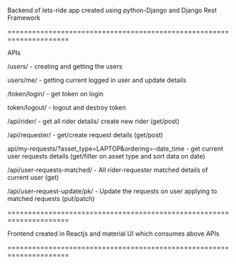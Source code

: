 Backend of lets-ride app 
created using python-Django and Django Rest Framework

=====================================================================

APIs

/users/ - creating and getting the users

users/me/ - getting current logged in user and update details

/token/login/ - get token on login

token/logout/ - logout and destroy token

/api/rider/ - get all rider details/ create new rider (get/post)

/api/requester/ - get/create request details (get/post)

api/my-requests/?asset_type=LAPTOP&ordering=-date_time - get current user requests details (get/filter on asset type and sort data on date)

/api/user-requests-matched/ - All rider-requester matched details of current user (get)

/api/user-request-update/pk/ - Update the requests on user applying to matched requests (put/patch)


=====================================================================


Frontend created in Reactjs and material UI which consumes above APIs

=====================================================================

